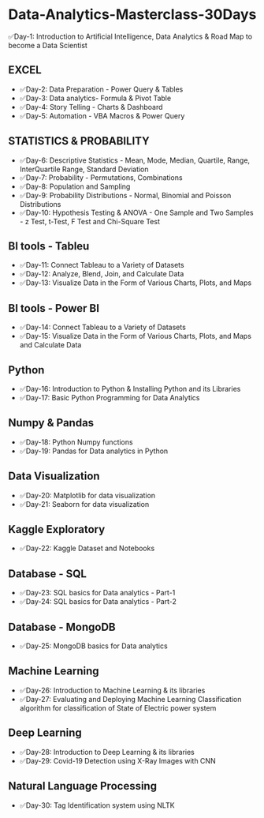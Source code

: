 # Data-Analytics-Masterclass-30Days

✅Day-1: Introduction to Artificial Intelligence, Data Analytics & Road Map to become a Data Scientist

## EXCEL
* ✅Day-2: Data Preparation - Power Query & Tables
* ✅Day-3: Data analytics- Formula & Pivot Table
* ✅Day-4: Story Telling - Charts & Dashboard
* ✅Day-5: Automation - VBA Macros & Power Query

## STATISTICS & PROBABILITY
* ✅Day-6: Descriptive Statistics - Mean, Mode, Median, Quartile, Range, InterQuartile Range, Standard Deviation
* ✅Day-7: Probability - Permutations, Combinations
* ✅Day-8: Population and Sampling
* ✅Day-9: Probability Distributions - Normal, Binomial and Poisson Distributions
* ✅Day-10: Hypothesis Testing & ANOVA - One Sample and Two Samples - z Test, t-Test, F Test and Chi-Square Test

## BI tools - Tableu
* ✅Day-11: Connect Tableau to a Variety of Datasets
* ✅Day-12: Analyze, Blend, Join, and Calculate Data
* ✅Day-13: Visualize Data in the Form of Various Charts, Plots, and Maps

## BI tools - Power BI
* ✅Day-14: Connect Tableau to a Variety of Datasets
* ✅Day-15: Visualize Data in the Form of Various Charts, Plots, and Maps and Calculate Data

## Python
* ✅Day-16: Introduction to Python & Installing Python and its Libraries
* ✅Day-17: Basic Python Programming for Data Analytics

## Numpy & Pandas
* ✅Day-18: Python Numpy functions
* ✅Day-19: Pandas for Data analytics in Python

## Data Visualization
* ✅Day-20: Matplotlib for data visualization
* ✅Day-21: Seaborn for data visualization

## Kaggle Exploratory
* ✅Day-22: Kaggle Dataset and Notebooks

## Database - SQL
* ✅Day-23: SQL basics for Data analytics - Part-1
* ✅Day-24: SQL basics for Data analytics - Part-2

## Database - MongoDB
* ✅Day-25: MongoDB basics for Data analytics

## Machine Learning
* ✅Day-26: Introduction to Machine Learning & its libraries
* ✅Day-27: Evaluating and Deploying Machine Learning Classification algorithm for classification of State of Electric power system

## Deep Learning
* ✅Day-28: Introduction to Deep Learning & its libraries
* ✅Day-29: Covid-19 Detection using X-Ray Images with CNN

## Natural Language Processing
* ✅Day-30: Tag Identification system using NLTK
